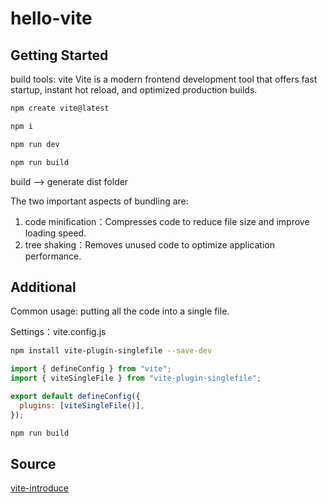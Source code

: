 # hello-vite

## Getting Started

build tools: vite
Vite is a modern frontend development tool that offers fast startup, instant hot reload, and optimized production builds.

```bash
npm create vite@latest
```

```bash
npm i
```

```bash
npm run dev
```

```bash
npm run build
```

build --> generate dist folder

The two important aspects of bundling are:

1. code minification：Compresses code to reduce file size and improve loading speed.
2. tree shaking：Removes unused code to optimize application performance.

## Additional

Common usage: putting all the code into a single file.

Settings：vite.config.js

```bash
npm install vite-plugin-singlefile --save-dev
```

```js
import { defineConfig } from "vite";
import { viteSingleFile } from "vite-plugin-singlefile";

export default defineConfig({
  plugins: [viteSingleFile()],
});
```

```bash
npm run build
```

## Source

[vite-introduce](https://www.youtube.com/watch?v=vj8KSZjPTUU)

